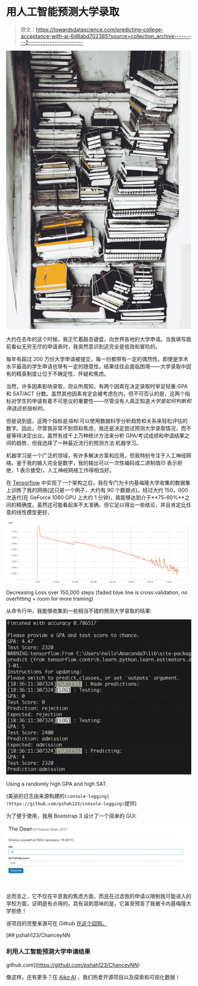 # 用人工智能预测大学录取

> 原文：<https://towardsdatascience.com/predicting-college-acceptance-with-ai-6d8abd702385?source=collection_archive---------2----------------------->

![](img/50528e477560dc8864f7a250c2322513.png)

大约在去年的这个时候，我正忙着敲击键盘，向世界各地的大学申请。当我填写面前看似无穷无尽的申请表时，我突然意识到这完全是低效和冒险的。

每年有超过 200 万份大学申请被提交，每一份都带有一定的偶然性。即使是学术水平最高的学生申请也带有一定的随意性，结果往往会面临困境——大学录取中固有的精英制度让位于不确定性、怀疑和焦虑。

当然，许多因素影响录取，但众所周知，有两个因素在决定录取时举足轻重:GPA 和 SAT/ACT 分数。虽然其他因素肯定会被考虑在内，但不可否认的是，这两个指标对学生的申请有着不可思议的重要性——尽管没有人真正知道*大学是如何判断和筛选这些指标的。*

但是说到底，这两个指标是*指标*:可以使用数据科学分析趋势和关系来轻松评估的数字。因此，尽管我非常不耐烦和焦虑，我还是决定尝试预测大学录取情况，而不是等待决定出台。虽然有成千上万种统计方法来分析 GPA/考试成绩和申请结果之间的趋势，但我选择了一种最近流行的预测方法:机器学习。

机器学习是一个广泛的领域，有许多解决方案和应用，但我特别专注于人工神经网络。鉴于我的输入完全是数字，我的输出可以一次性编码成二进制值(0 表示拒绝，1 表示接受)，人工神经网络工作得相当好。

在 [Tensorflow](http://www.tensorflow.org) 中实现了一个架构之后，我在专门为卡内基梅隆大学收集的数据集上训练了我的网络(这只是一个例子，大约有 90 个数据点)。经过大约 150，000 次迭代(在 GeForce 1060 GPU 上大约 1 分钟)，我能够达到介于**75–80%**之间的精确度。虽然这可能看起来不太准确，但它足以得出一些结论，并且肯定比任意的线性模型更好。

![](img/af6c187ecfbab22385712ca10ed5b546.png)

Decreasing Loss over 150,000 steps (faded blue line is cross validation, no overfitting + room for more training)

从命令行中，我能够收集到一些相当不错的预测大学录取的结果:

![](img/faad1e2df567e4fb3a8464fc15e736b6.png)

Using a randomly high GPA and high SAT.

(美丽的日志由来源构建的`[console-logging](https://github.com/pshah123/console-logging)`提供)

为了便于使用，我用 Bootstrap 3 设计了一个简单的 GUI:

![](img/457942b8e90ed95fa830afd392cffd15.png)

总而言之，它不仅在平息我的焦虑方面，而且在过滤我的申请以限制我可能进入的学校方面，证明是有点用的。具有讽刺意味的是，它甚至预言了我被卡内基梅隆大学拒绝！

该项目的完整来源可在 Github [在这个回购。](https://github.com/pshah123/ChanceyNN)

[](https://github.com/pshah123/ChanceyNN) [## pshah123/ChanceyNN

### 利用人工智能预测大学申请结果

github.com](https://github.com/pshah123/ChanceyNN) 

像这样，还有更多？在 [Aiko AI](https://helloaiko.com) ，我们热爱开源项目以及探索和可视化数据！